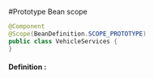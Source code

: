 #Prototype Bean scope

````java
@Component
@Scope(BeanDefinition.SCOPE_PROTOTYPE)
public class VehicleServices {
}
````

#### Definition : 